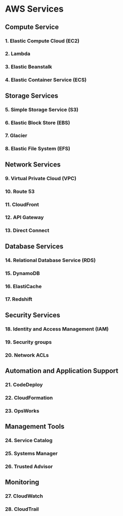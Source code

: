 # AWS Services

## Compute Service
### 1. Elastic Compute Cloud (EC2)
### 2. Lambda
### 3. Elastic Beanstalk
### 4. Elastic Container Service (ECS)

## Storage Services
### 5. Simple Storage Service (S3)
### 6. Elastic Block Store (EBS)
### 7. Glacier
### 8. Elastic File System (EFS)

## Network Services
### 9. Virtual Private Cloud (VPC)
### 10. Route 53
### 11. CloudFront
### 12. API Gateway
### 13. Direct Connect

## Database Services
### 14. Relational Database Service (RDS)
### 15. DynamoDB
### 16. ElastiCache
### 17. Redshift

## Security Services
### 18. Identity and Access Management (IAM)
### 19. Security groups
### 20. Network ACLs

## Automation and Application Support
### 21. CodeDeploy
### 22. CloudFormation
### 23. OpsWorks

## Management Tools
### 24. Service Catalog
### 25. Systems Manager
### 26. Trusted Advisor

## Monitoring
### 27. CloudWatch
### 28. CloudTrail
